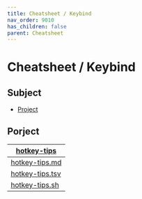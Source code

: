 ```yaml
---
title: Cheatsheet / Keybind
nav_order: 9010
has_children: false
parent: Cheatsheet
---
```



# Cheatsheet / Keybind




## Subject

* [Project](#project)




## Porject

| [hotkey-tips](https://github.com/samwhelp/garuda-kde-plasma-dr460nized-adjustment/tree/main/project/gen/hotkey-tips) |
| ----------- |
| [hotkey-tips.md](https://github.com/samwhelp/garuda-kde-plasma-dr460nized-adjustment/blob/main/project/gen/hotkey-tips/dist/locale/en_US/hotkey-tips.md) |
| [hotkey-tips.tsv](https://github.com/samwhelp/garuda-kde-plasma-dr460nized-adjustment/blob/main/project/gen/hotkey-tips/dist/locale/en_US/hotkey-tips.tsv) |
| [hotkey-tips.sh](https://github.com/samwhelp/garuda-kde-plasma-dr460nized-adjustment/blob/main/project/gen/hotkey-tips/dist/locale/en_US/hotkey-tips.sh) |
